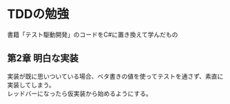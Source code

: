 # TDDの勉強

書籍「テスト駆動開発」のコードをC#に置き換えて学んだもの


## 第2章 明白な実装

実装が既に思いついている場合、ベタ書きの値を使ってテストを通さず、素直に実装してしまう。<br>
レッドバーになったら仮実装から始めるようにする。